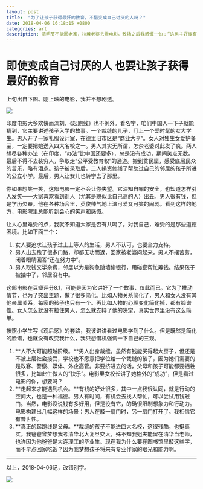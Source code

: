 ```yaml
---
layout: post
title:  "为了让孩子获得最好的教育，不惜变成自己讨厌的人吗？"
date: 2018-04-06 16:18:15 +0800
categories: art
description: 清明节不能回老家，拉着老婆去看电影。散场之后我感慨一句：“这男主好像有花不完的钱啊！”然后就被老婆一顿骂：“你就是赚不来！点份饺子还要问我，买份爆米花还要算计，你就是没本事！”那我就不说话咯，正好及时消化一下电影。
---
```


# 即使变成自己讨厌的人 也要让孩子获得最好的教育

上句出自下图。刚上映的电影，我并不想剧透。

![](https://ws3.sinaimg.cn/large/006tKfTcgy1fq33duts9lj31kw0sghdt.jpg)

印度电影大多欢快而深刻，《起跑线》也不例外。看名字，咱们中国人一下子就能猜到，它主要讲述孩子入学的故事。一个裁缝的儿子，盯上一个爱时髦的女大学生。男人开了一家礼服设计室，在德里旧市区是“商业大亨”。女人对独生女爱护备至，一定要把她送入四大名校之一。男人其实无所谓，怎奈老婆对此发了疯。两人想尽各种办法（在印度，“办法”比中国还要多），总是没有成功，期间笑点无数。最后不得不去装穷人，争取走“公平受教育权”的通道。搬到贫民窟，感受底层民众的苦乐，略有泪点。孩子被录取后，二人捐资修缮了帮助过自己的邻居的孩子所进的公立小学。最后，男人让女儿也转学去了那里。

你如果想笑一笑，这部电影一定不会让你失望。它深知自嘲的安全，也知道怎样引人发笑——大家喜欢看到别人（尤其是貌似比自己高的人）出丑。男人很有钱，但是学历欠奉。他在各种场合里，英俊帅气地上演可爱又可笑的闹剧。看到这样的地方，电影院里总能听到会心的笑声和感慨。

让人心里难受的点，我就不知道大家是否有共鸣了。对我自己，难受的是那些道德困境。比如下面三个：

1. 女人要追求让孩子过上上等人的生活，男人不认可，也要全力支持。
2. 男人出去跑了很多门路，却都无功而返，回家被老婆问起来，男人不摆苦劳，闭着眼睛回答“还在努力中”。
3. 男人取钱交学杂费，邻居以为是狗急跳墙偷银行，用碰瓷帮忙筹钱。结果孩子被抽中了，邻居没有中。

这部电影在豆瓣评分8.1，可能是因为它讲好了一个故事，仅此而已。它为了推动情节，也为了突出主题，做了很多简化。比如人物关系简化了，男人和女人没有其他亲属关系，每家的孩子也只有一个。再比如人物的心理变化简化掉，都有脸谱性。女人怎么就没有拉住男人，怎么就支持了他的决定，真实世界里没有这么简单。

按照小学生写《观后感》的套路，我该讲讲看过电影学到了什么。但是既然是简化的脸谱，也就没有改变我什么，我只想借机强调一下自己的三观。

1. **人不大可能超越阶级。**男人出身裁缝，虽然有钱能买得起大房子，但还是不被上层社会接受，学校也不愿意把学位给一个裁缝的孩子，因为她们需要的是政客、警察、媒体、外企高管。非要挤进去的话，父母和孩子可能都要牺牲很多，比如此生做人的“快乐”。电影里女校长讲了她格外的“成功”，但是看过电影的你，想要吗？
2. **走起来才能遇到机会。**有钱的好处很多，其中一点我很认同，就是行动的空间大，也是一种福德。男人有时间，有机会去找人帮忙，可以尝试用钱敲门。当然，电影没说钱有多好用，但是没有它，的确很限制想象力和行动力。电影构建出几幅这样的场景：男人在敲一扇门时，另一扇门打开了。我相信它有普世性。
3. **真正的起跑线是父母。**裁缝的孩子不能进四大名校，这很残酷，也挺真实。我爸爸曾梦想我考清华北大复旦交大，殊不知我姐夫能留在清华当老师，也许因为他爸爸是大连理工的毕业生。现在我为什么要在图书馆里敲这些字，而不早点回家吃饭？因为我梦想孩子将来有专业作家的眼光和能力啊。

---

以上，2018-04-06记，改错别字。

![](https://ws1.sinaimg.cn/large/006tKfTcgy1fq33zpprk1j30w00w0whb.jpg)

